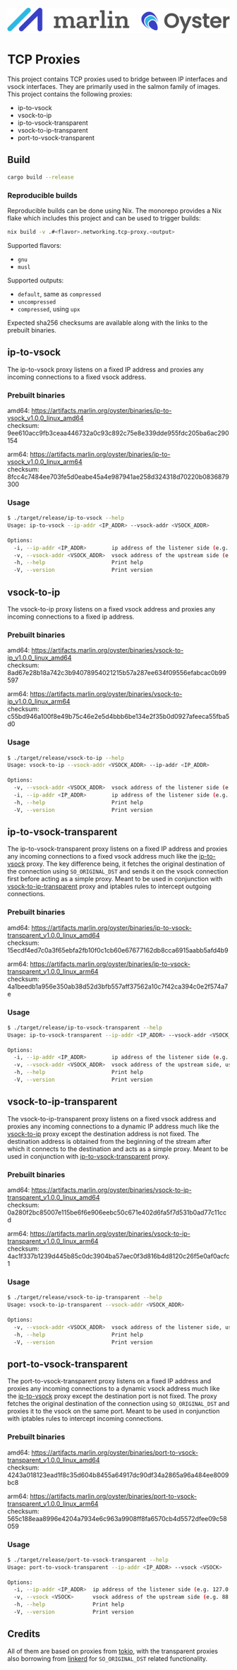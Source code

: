 ![Marlin Oyster Logo](./logo.svg)

# TCP Proxies

This project contains TCP proxies used to bridge between IP interfaces and vsock interfaces. They are primarily used in the salmon family of images. This project contains the following proxies:
- ip-to-vsock
- vsock-to-ip
- ip-to-vsock-transparent
- vsock-to-ip-transparent
- port-to-vsock-transparent

## Build

```bash
cargo build --release
```

### Reproducible builds

Reproducible builds can be done using Nix. The monorepo provides a Nix flake which includes this project and can be used to trigger builds:

```bash
nix build -v .#<flavor>.networking.tcp-proxy.<output>
```

Supported flavors:
- `gnu`
- `musl`

Supported outputs:
- `default`, same as `compressed`
- `uncompressed`
- `compressed`, using `upx`

Expected sha256 checksums are available along with the links to the prebuilt binaries.

## ip-to-vsock

The ip-to-vsock proxy listens on a fixed IP address and proxies any incoming connections to a fixed vsock address.

### Prebuilt binaries

amd64: https://artifacts.marlin.org/oyster/binaries/ip-to-vsock_v1.0.0_linux_amd64 \
checksum: 9ee610acc9fb3ceaa446732a0c93c892c75e8e339dde955fdc205ba6ac290154

arm64: https://artifacts.marlin.org/oyster/binaries/ip-to-vsock_v1.0.0_linux_arm64 \
checksum: 8fcc4c7484ee703fe5d0eabe45a4e987941ae258d324318d70220b0836879300

### Usage

```bash
$ ./target/release/ip-to-vsock --help
Usage: ip-to-vsock --ip-addr <IP_ADDR> --vsock-addr <VSOCK_ADDR>

Options:
  -i, --ip-addr <IP_ADDR>        ip address of the listener side (e.g. 0.0.0.0:4000)
  -v, --vsock-addr <VSOCK_ADDR>  vsock address of the upstream side (e.g. 88:4000)
  -h, --help                     Print help
  -V, --version                  Print version
```

## vsock-to-ip

The vsock-to-ip proxy listens on a fixed vsock address and proxies any incoming connections to a fixed ip address.

### Prebuilt binaries

amd64: https://artifacts.marlin.org/oyster/binaries/vsock-to-ip_v1.0.0_linux_amd64 \
checksum: 8ad67e28b18a742c3b94078954021215b57a287ee634f09556efabcac0b99597

arm64: https://artifacts.marlin.org/oyster/binaries/vsock-to-ip_v1.0.0_linux_arm64 \
checksum: c55bd946a100f8e49b75c46e2e5d4bbb6be134e2f35b0d0927afeeca55fba5d0

### Usage

```bash
$ ./target/release/vsock-to-ip --help
Usage: vsock-to-ip --vsock-addr <VSOCK_ADDR> --ip-addr <IP_ADDR>

Options:
  -v, --vsock-addr <VSOCK_ADDR>  vsock address of the listener side (e.g. 88:4000)
  -i, --ip-addr <IP_ADDR>        ip address of the listener side (e.g. 127.0.0.1:4000)
  -h, --help                     Print help
  -V, --version                  Print version
```

## ip-to-vsock-transparent

The ip-to-vsock-transparent proxy listens on a fixed IP address and proxies any incoming connections to a fixed vsock address much like the [ip-to-vsock](#ip-to-vsock) proxy. The key difference being, it fetches the original destination of the connection using `SO_ORIGINAL_DST` and sends it on the vsock connection first before acting as a simple proxy. Meant to be used in conjunction with [vsock-to-ip-transparent](#vsock-to-ip-transparent) proxy and iptables rules to intercept outgoing connections.

### Prebuilt binaries

amd64: https://artifacts.marlin.org/oyster/binaries/ip-to-vsock-transparent_v1.0.0_linux_amd64 \
checksum: 15ecdf4ed7c0a3f65ebfa2fb10f0c1cb60e67677162db8cca6915aabb5afd4b9

arm64: https://artifacts.marlin.org/oyster/binaries/ip-to-vsock-transparent_v1.0.0_linux_arm64 \
checksum: 4a1beedb1a956e350ab38d52d3bfb557aff37562a10c7f42ca394c0e2f574a7e

### Usage

```bash
$ ./target/release/ip-to-vsock-transparent --help
Usage: ip-to-vsock-transparent --ip-addr <IP_ADDR> --vsock-addr <VSOCK_ADDR>

Options:
  -i, --ip-addr <IP_ADDR>        ip address of the listener side (e.g. 127.0.0.1:1200)
  -v, --vsock-addr <VSOCK_ADDR>  vsock address of the upstream side, usually the other side of the transparent proxy (e.g. 3:1200)
  -h, --help                     Print help
  -V, --version                  Print version
```

## vsock-to-ip-transparent

The vsock-to-ip-transparent proxy listens on a fixed vsock address and proxies any incoming connections to a dynamic IP address much like the [vsock-to-ip](#vsock-to-ip) proxy except the destination address is not fixed. The destination address is obtained from the beginning of the stream after which it connects to the destination and acts as a simple proxy. Meant to be used in conjunction with [ip-to-vsock-transparent](#ip-to-vsock-transparent) proxy.

### Prebuilt binaries

amd64: https://artifacts.marlin.org/oyster/binaries/vsock-to-ip-transparent_v1.0.0_linux_amd64 \
checksum: 0a280f2bc85007e115be6f6e906eebc50c671e402d6fa5f7d531b0ad77c11ccd

arm64: https://artifacts.marlin.org/oyster/binaries/vsock-to-ip-transparent_v1.0.0_linux_arm64 \
checksum: 4ac1f337b1239d445b85c0dc3904ba57aec0f3d816b4d8120c26f5e0af0acfc1

### Usage

```bash
$ ./target/release/vsock-to-ip-transparent --help
Usage: vsock-to-ip-transparent --vsock-addr <VSOCK_ADDR>

Options:
  -v, --vsock-addr <VSOCK_ADDR>  vsock address of the listener side, usually open to the other side of the transparent proxy (e.g. 3:1200)
  -h, --help                     Print help
  -V, --version                  Print version
```

## port-to-vsock-transparent

The port-to-vsock-transparent proxy listens on a fixed IP address and proxies any incoming connections to a dynamic vsock address much like the [ip-to-vsock](#ip-to-vsock) proxy except the destination port is not fixed. The proxy fetches the original destination of the connection using `SO_ORIGINAL_DST` and proxies it to the vsock on the same port. Meant to be used in conjunction with iptables rules to intercept incoming connections.

### Prebuilt binaries

amd64: https://artifacts.marlin.org/oyster/binaries/port-to-vsock-transparent_v1.0.0_linux_amd64 \
checksum: 4243a018123ead1f8c35d604b8455a64917dc90df34a2865a96a484ee8009bc8

arm64: https://artifacts.marlin.org/oyster/binaries/port-to-vsock-transparent_v1.0.0_linux_arm64 \
checksum: 565c188eaa8996e4204a7934e6c963a9908ff8fa6570cb4d5572dfee09c58059

### Usage

```bash
$ ./target/release/port-to-vsock-transparent --help
Usage: port-to-vsock-transparent --ip-addr <IP_ADDR> --vsock <VSOCK>

Options:
  -i, --ip-addr <IP_ADDR>  ip address of the listener side (e.g. 127.0.0.1:1200)
  -v, --vsock <VSOCK>      vsock address of the upstream side (e.g. 88:1200)
  -h, --help               Print help
  -V, --version            Print version
```

## Credits

All of them are based on proxies from [tokio](https://tokio.rs/), with the transparent proxies also borrowing from [linkerd](https://linkerd.io/) for `SO_ORIGINAL_DST` related functionality.
